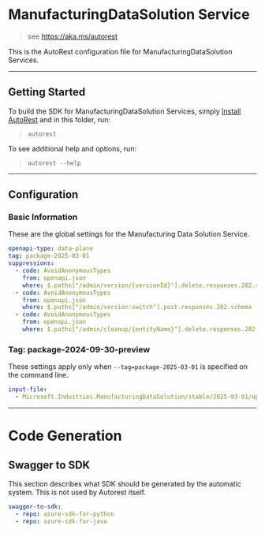 # ManufacturingDataSolution Service

> see https://aka.ms/autorest

This is the AutoRest configuration file for ManufacturingDataSolution Services.

---

## Getting Started

To build the SDK for ManufacturingDataSolution Services,
simply [Install AutoRest](https://aka.ms/autorest/install) and in this folder, run:

> `autorest`

To see additional help and options, run:

> `autorest --help`

---

## Configuration

### Basic Information

These are the global settings for the Manufacturing Data Solution Service.

```yaml
openapi-type: data-plane
tag: package-2025-03-01
suppressions:
  - code: AvoidAnonymousTypes
    from: openapi.json
    where: $.paths["/admin/version/{versionId}"].delete.responses.202.schema
  - code: AvoidAnonymousTypes
    from: openapi.json
    where: $.paths["/admin/version:switch"].post.responses.202.schema
  - code: AvoidAnonymousTypes
    from: openapi.json
    where: $.paths["/admin/cleanup/{entityName}"].delete.responses.202.schema
```

### Tag: package-2024-09-30-preview

These settings apply only when `--tag=package-2025-03-01` is specified on the command line.

```yaml $(tag) == 'package-2024-09-30-preview'
input-file:
  - Microsoft.Industries.ManufacturingDataSolution/stable/2025-03-01/openapi.json
```

---

# Code Generation

## Swagger to SDK

This section describes what SDK should be generated by the automatic system.
This is not used by Autorest itself.

```yaml $(swagger-to-sdk)
swagger-to-sdk:
  - repo: azure-sdk-for-python
  - repo: azure-sdk-for-java
```
